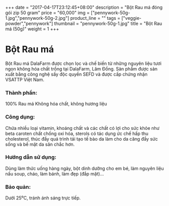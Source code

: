 +++
date = "2017-04-17T23:12:45+08:00"
description = "Bột Rau má đóng gói zip 50 gram"
price = "60,000"
img = ["pennywork-50g-1.jpg","pennywork-50g-2.jpg"]
product_line = ""
tags = ["veggie-powder","pennywork"]
thumbnail = "pennywork-50g-1.jpg"
title = "Bột Rau má (50g)"
weight = 1
+++

# Bột Rau má

Bột Rau má DalaFarm được chọn lọc và chế biến từ những nguyên liệu 
tươi ngon không hóa chất trồng tại DalaFarm, Lâm Đồng. Sản phẩm được 
sản xuất bằng công nghệ sấy độc quyền SEFD và được cấp chứng nhận 
VSATTP Việt Nam.

### Thành phần: 
100% Rau má
Không hóa chất, không hương liệu

### Công dụng: 
Chứa nhiều loại vitamin, khoáng chất
và các chất có lợi cho sức khỏe như 
beta caroten  chất chống oxi hóa, 
sterols có tác dụng ức chế hấp thu 
cholesterol, thúc đẩy quá trình tái 
tạo tế bào da làm cho da căng đầy 
sức sống và bề mặt da săn chắc hơn.

### Hướng dẫn sử dụng:  
Dùng làm thức uống hàng ngày, 
bột dinh dưỡng cho em bé, làm 
nguyên liệu nấu soup, cháo, làm 
bánh, làm đẹp (đắp mặt)…

### Bảo quản: 
Dưới 25⁰C, tránh ánh sáng trực tiếp.

